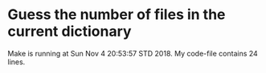 # Guess the number of files in the current dictionary
Make is running at Sun Nov  4 20:53:57 STD 2018.
My code-file contains 24 lines.
